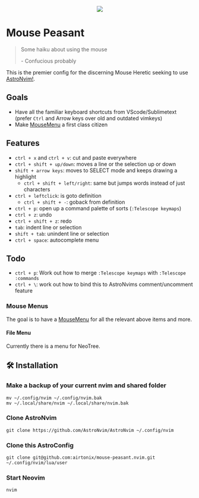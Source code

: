 <p align="center">
  <img src="https://github.com/airtonix/mouse-peasant.nvim/assets/61225/a180dce7-1ec6-43cb-bfef-4fc500740168" />
</p>

# Mouse Peasant

> Some haiku about using the mouse
>
> \- Confucious probably

This is the premier config for the discerning Mouse Heretic seeking to use [AstroNvim!](https://github.com/AstroNvim/AstroNvim).

## Goals

- Have all the familiar keyboard shortcuts from VScode/Sublimetext (prefer `Ctrl`
  and Arrow keys over old and outdated vimkeys)
- Make [MouseMenu](https://neovim.io/doc/user/gui.html#popup-menu) a first
  class citizen

## Features

- `ctrl + x` and `ctrl + v`: cut and paste everywhere
- `ctrl + shift + up/down`:  moves a line or the selection up or down
- `shift + arrow keys`:  moves to SELECT mode and keeps drawing a highlight
  - `ctrl + shift + left/right`: same but jumps words instead of just characters
- `ctrl + leftclick`: is goto definition
  - `ctrl + shift + -`: goback from definition
- `ctrl + p`: open up a command palette of sorts (`:Telescope keymaps`)
- `ctrl + z`: undo
- `ctrl + shift + z`: redo
- `tab`: indent line or selection
- `shift + tab`: unindent line or selection
- `ctrl + space`: autocomplete menu

## Todo

- `ctrl + p`: Work out how to merge `:Telescope keymaps` with `:Telescope :commands`
- `ctrl + \`: work out how to bind this to AstroNvims comment/uncomment feature

### Mouse Menus

The goal is to have a [MouseMenu](https://neovim.io/doc/user/gui.html#popup-menu)
for all the relevant above items and more.

#### File Menu

Currently there is a menu for NeoTree.

## 🛠️ Installation

### Make a backup of your current nvim and shared folder

```shell
mv ~/.config/nvim ~/.config/nvim.bak
mv ~/.local/share/nvim ~/.local/share/nvim.bak
```

### Clone AstroNvim

```shell
git clone https://github.com/AstroNvim/AstroNvim ~/.config/nvim
```

### Clone this AstroConfig

```shell
git clone git@github.com:airtonix/mouse-peasant.nvim.git ~/.config/nvim/lua/user
```

### Start Neovim

```shell
nvim
```

